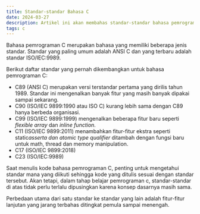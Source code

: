 ```yaml
---
title: Standar-standar Bahasa C
date: 2024-03-27
description: Artikel ini akan membahas standar-standar bahasa pemrograman C yang pernah dikembangkan.
tags: c
---
```


Bahasa pemrograman C merupakan bahasa yang memiliki beberapa jenis standar. Standar yang paling umum adalah ANSI C dan yang terbaru adalah standar ISO/IEC:9989.

Berikut daftar standar yang pernah dikembangkan untuk bahasa pemrograman C:

- C89 (ANSI C) merupakan versi terstandar pertama yang dirilis tahun 1989. Standar ini mengenalkan banyak fitur yang masih banyak dipakai sampai sekarang.
- C90 (ISO/IEC 9899:1990 atau ISO C) kurang lebih sama dengan C89 hanya berbeda organisasi.
- C99 (ISO/IEC 9899:1999) mengenalkan beberapa fitur baru seperti _flexible array_ dan _inline function_.
- C11 (ISO/IEC 9899:2011) menambahkan fitur-fitur ekstra seperti static*asserta dan atomic type qualifier* ditambah dengan fungsi baru untuk math, thread dan memory manipulation.
- C17 (ISO/IEC 9899:2018)
- C23 (ISO/IEC:9989)

Saat menulis kode bahasa pemrograman C, penting untuk mengetahui standar mana yang diikuti sehingga kode yang ditulis sesuai dengan standar tersebut. Akan tetapi, dalam tahap belajar pemrograman c, standar-standar di atas tidak perlu terlalu dipusingkan karena konsep dasarnya masih sama.

Perbedaan utama dari satu standar ke standar yang lain adalah fitur-fitur lanjutan yang jarang terbahas ditingkat pemula sampai menengah.
